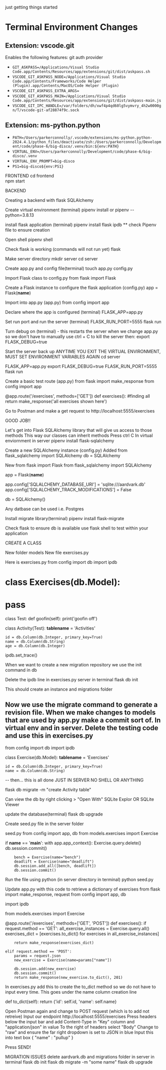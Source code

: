 just getting things started

# Terminal Environment Changes

## Extension: vscode.git

Enables the following features: git auth provider

- `GIT_ASKPASS=/Applications/Visual Studio Code.app/Contents/Resources/app/extensions/git/dist/askpass.sh`
- `VSCODE_GIT_ASKPASS_NODE=/Applications/Visual Studio Code.app/Contents/Frameworks/Code Helper (Plugin).app/Contents/MacOS/Code Helper (Plugin)`
- `VSCODE_GIT_ASKPASS_EXTRA_ARGS=`
- `VSCODE_GIT_ASKPASS_MAIN=/Applications/Visual Studio Code.app/Contents/Resources/app/extensions/git/dist/askpass-main.js`
- `VSCODE_GIT_IPC_HANDLE=/var/folders/dh/xwf4p4qd60lg5vymvry_4h2w0000gn/T/vscode-git-af28874f9c.sock`

## Extension: ms-python.python

- `PATH=/Users/parkerconnolly/.vscode/extensions/ms-python.python-2024.4.1/python_files/deactivate/zsh:/Users/parkerconnolly/Development/code/phase-6/big-disco/.venv/bin:${env:PATH}`
- `VIRTUAL_ENV=/Users/parkerconnolly/Development/code/phase-6/big-disco/.venv`
- `VIRTUAL_ENV_PROMPT=big-disco`
- `PS1=big-disco${env:PS1}`


FRONTEND
cd frontend    
npm start


BACKEND

Creating a backend with flask SQLAlchemy

Create virtual environment (terminal)
pipenv install or pipenv --python=3.8.13

install flask application (terminal)
pipenv install flask ipdb
** check Pipenv file to ensure creation

Open shell
pipenv shell

Check flask is working (commands will not run yet)
flask

Make server directory
mkdir server
cd server

Create app.py and config file(terminal)
touch app.py config.py

Import Flask class to config.py
from flask import Flask

Create a Flask instance to configure the flask application (config.py)
app = Flask(__name__)

Import into app.py (app.py)
from config import app

Declare where the app is configured (terminal)
FLASK_APP=app.py

Set run port and run the server (terminal)
FLASK_RUN_PORT=5555 flask run

Turn debug on (terminal) - this restarts the server when we change app.py so we don't have to manually
use ctrl + C to kill the server then:
export FLASK_DEBUG=true

Start the server back up
ANYTIME YOU EXIT THE VIRTUAL ENVIRONMENT, MUST SET ENVIRONMENT VARIABLES AGAIN
cd server

FLASK_APP=app.py
export FLASK_DEBUG=true
FLASK_RUN_PORT=5555 flask run

Create a basic test route (app.py)
from flask import make_response
from config import app

@app.route('/exercises', methods=['GET'])
def exercises():
    #finding all
    return make_response('all exercises shown here')

Go to Postman and make a get request to http://localhost:5555/exercises

GOOD JOB!!

Let's get into Flask SQLAlchemy library that will give us access to those methods
This way our classes can inherit methods
Press ctrl C
In virtual enviornment in server
pipenv install flask-sqlalchemy

Create a new SQLAlchemy instance (config.py)
Added
from flask_sqlalchemy import SQLAlchemy
db = SQLAlchemy

New
from flask import Flask
from flask_sqlalchemy import SQLAlchemy

app = Flask(__name__)

app.config['SQLALCHEMY_DATABASE_URI'] = 'sqlite:///aardvark.db'
app.config['SQLALCHEMY_TRACK_MODIFICATIONS'] = False

db = SQLAlchemy()

Any datbase can be used i.e. Postgres

Install migrate library(terminal)
pipenv install flask-migrate

Check flask to ensure db is available
use flask shell to test within your application

CREATE A CLASS

New folder models
New file exercises.py

Here is exercises.py
from config import db
import ipdb

# class Exercises(db.Model):
#     pass

class Test:
    def goofin(self):
        print('goofin off')

class Activity(Test):
    __tablename__ = 'Activities'

    id = db.Column(db.Integer, primary_key=True)
    name = db.Column(db.String)
    age = db.Column(db.Integer)

ipdb.set_trace()

When we want to create a new migration repository we use the init command in db

Delete the ipdb line in exercises.py server in terminal 
flask db init

This should create an instance and migrations folder

Now we use the migrate command to generate a revision file. When we make changes to models
that are used by app.py make a commit sort of. In virtual env and in server.
Delete the testing code and use this in exercises.py
--
from config import db
import ipdb

class Exercise(db.Model):
    __tablename__ = 'Exercises'

    id = db.Column(db.Integer, primary_key=True)
    name = db.Column(db.String)
    
--
then... this is all done JUST IN SERVER NO SHELL OR ANYTHING

flask db migrate -m "create Activity table"

Can view the db by right clicking > "Open With" SQLite Explor OR SQLite Viewer

update the database(terminal)
flask db upgrade

Create seed.py file in the server folder

seed.py
from config import app, db
from models.exercises import Exercise 

if __name__ == '__main__':
    with app.app_context():
        Exercise.query.delete()
        db.session.commit()

        bench = Exercise(name="bench")
        deadlift = Exercise(name="deadlift")
        db.session.add_all([bench, deadlift])
        db.session.commit()

Run the file using python (in server directory in terminal)
python seed.py



Update app.py with this code to retrieve a dictionary of exercises
from flask import make_response, request
from config import app, db

import ipdb

from models.exercises import Exercise

@app.route('/exercises', methods=['GET', 'POST'])
def exercises():
    if request.method == 'GET':
        all_exercise_instances = Exercise.query.all()
        exercises_dict = [exercises.to_dict() for exercises in all_exercise_instances]

        return make_response(exercises_dict)

    elif request.method == 'POST':
        params = request.json
        new_exercise = Exercise(name=params["name"])

        db.session.add(new_exercise)
        db.session.commit()
        return make_response(new_exercise.to_dict(), 201)

In exercises.py add this to create the to_dict method so we do not have to input every time.
This goes under the name column creation line

def to_dict(self):
        return {'id': self.id, 'name': self.name}

Open Postman again and change to POST request (which is to add not retreive)
Input our endpoint http://localhost:5555/exercises
Press headers below the input bar and add Content-Type in "Key" column and "application/json" in value
To the right of headers select "Body"
Change to "raw" and ensure the far right dropdown is set to JSON in blue
Input this into text box
{
    "name" : "pullup"
}

Press SEND!

MIGRATION ISSUES
delete aardvark.db and migrations folder
in server in terminal
flask db init
flask db migrate -m "some name"
flask db upgrade




